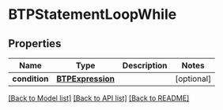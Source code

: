 # BTPStatementLoopWhile

## Properties
Name | Type | Description | Notes
------------ | ------------- | ------------- | -------------
**condition** | [**BTPExpression**](BTPExpression.md) |  | [optional] 

[[Back to Model list]](../README.md#documentation-for-models) [[Back to API list]](../README.md#documentation-for-api-endpoints) [[Back to README]](../README.md)


